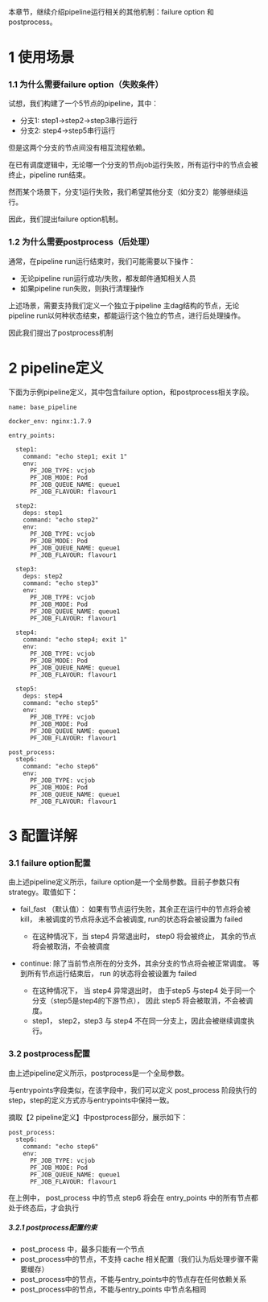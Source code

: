 本章节，继续介绍pipeline运行相关的其他机制：failure option 和 postprocess。

# 1 使用场景

### 1.1 为什么需要failure option（失败条件）

试想，我们构建了一个5节点的pipeline，其中：
- 分支1: step1->step2->step3串行运行
- 分支2: step4->step5串行运行

但是这两个分支的节点间没有相互流程依赖。

在已有调度逻辑中，无论哪一个分支的节点job运行失败，所有运行中的节点会被终止，pipeline run结束。

然而某个场景下，分支1运行失败，我们希望其他分支（如分支2）能够继续运行。

因此，我们提出failure option机制。

### 1.2 为什么需要postprocess（后处理）

通常，在pipeline run运行结束时，我们可能需要以下操作：

- 无论pipeline run运行成功/失败，都发邮件通知相关人员
- 如果pipeline run失败，则执行清理操作

上述场景，需要支持我们定义一个独立于pipeline 主dag结构的节点，无论pipeline run以何种状态结束，都能运行这个独立的节点，进行后处理操作。

因此我们提出了postprocess机制

# 2 pipeline定义

下面为示例pipeline定义，其中包含failure option，和postprocess相关字段。

```
name: base_pipeline

docker_env: nginx:1.7.9

entry_points:

  step1:
    command: "echo step1; exit 1"
    env:
      PF_JOB_TYPE: vcjob
      PF_JOB_MODE: Pod
      PF_JOB_QUEUE_NAME: queue1
      PF_JOB_FLAVOUR: flavour1

  step2:
    deps: step1
    command: "echo step2"
    env:
      PF_JOB_TYPE: vcjob
      PF_JOB_MODE: Pod
      PF_JOB_QUEUE_NAME: queue1
      PF_JOB_FLAVOUR: flavour1

  step3:
    deps: step2
    command: "echo step3"
    env:
      PF_JOB_TYPE: vcjob
      PF_JOB_MODE: Pod
      PF_JOB_QUEUE_NAME: queue1
      PF_JOB_FLAVOUR: flavour1

  step4:
    command: "echo step4; exit 1"
    env:
      PF_JOB_TYPE: vcjob
      PF_JOB_MODE: Pod
      PF_JOB_QUEUE_NAME: queue1
      PF_JOB_FLAVOUR: flavour1

  step5:
    deps: step4
    command: "echo step5"
    env:
      PF_JOB_TYPE: vcjob
      PF_JOB_MODE: Pod
      PF_JOB_QUEUE_NAME: queue1
      PF_JOB_FLAVOUR: flavour1

post_process:
  step6:
    command: "echo step6"
    env:
      PF_JOB_TYPE: vcjob
      PF_JOB_MODE: Pod
      PF_JOB_QUEUE_NAME: queue1
      PF_JOB_FLAVOUR: flavour1
```

# 3 配置详解

### 3.1 failure option配置

由上述pipeline定义所示，failure option是一个全局参数。目前子参数只有strategy。取值如下：

* fail_fast （默认值）： 如果有节点运行失败，其余正在运行中的节点将会被kill， 未被调度的节点将永远不会被调度,  run的状态将会被设置为 failed
  * 在这种情况下，当 step4 异常退出时， step0 将会被终止， 其余的节点将会被取消，不会被调度

* continue:  除了当前节点所在的分支外，其余分支的节点将会被正常调度。 等到所有节点运行结束后， run 的状态将会被设置为 failed
  * 在这种情况下， 当 step4 异常退出时， 由于step5 与step4 处于同一个分支（step5是step4的下游节点）， 因此 step5 将会被取消，不会被调度。
  * step1， step2，step3 与 step4 不在同一分支上，因此会被继续调度执行。

### 3.2 postprocess配置

由上述pipeline定义所示，postprocess是一个全局参数。

与entrypoints字段类似，在该字段中，我们可以定义 post_process 阶段执行的 step，step的定义方式亦与entrypoints中保持一致。

摘取【2 pipeline定义】中postprocess部分，展示如下：

```
post_process:
  step6:
    command: "echo step6"
    env:
      PF_JOB_TYPE: vcjob
      PF_JOB_MODE: Pod
      PF_JOB_QUEUE_NAME: queue1
      PF_JOB_FLAVOUR: flavour1
```

在上例中， post_process 中的节点 step6 将会在 entry_points 中的所有节点都处于终态后，才会执行

##### 3.2.1 postprocess配置约束

- post_process 中，最多只能有一个节点
- post_process中的节点，不支持 cache 相关配置（我们认为后处理步骤不需要缓存）
- post_process中的节点，不能与entry_points中的节点存在任何依赖关系
- post_process中的节点，不能与entry_points 中节点名相同